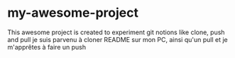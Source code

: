 # my-awesome-project
This awesome project is created to experiment git notions like clone, push and pull
je suis parvenu à cloner README sur mon PC, ainsi qu'un pull et je m'apprêtes à faire un push
